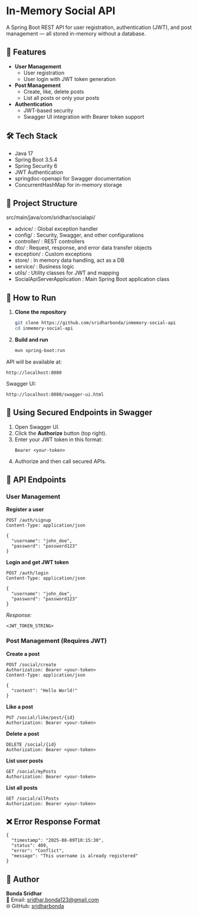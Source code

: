 # In-Memory Social API

A Spring Boot REST API for user registration, authentication (JWT), and post management — all stored in-memory without a database.

## 🚀 Features

- **User Management**
    - User registration
    - User login with JWT token generation
- **Post Management**
    - Create, like, delete posts
    - List all posts or only your posts
- **Authentication**
    - JWT-based security
    - Swagger UI integration with Bearer token support

## 🛠 Tech Stack

- Java 17
- Spring Boot 3.5.4
- Spring Security 6
- JWT Authentication
- springdoc-openapi for Swagger documentation
- ConcurrentHashMap for in-memory storage

## 📂 Project Structure
src/main/java/com/sridhar/socialapi/
- advice/ : Global exception handler
- config/ : Security, Swagger, and other configurations
- controller/ : REST controllers
- dto/ : Request, response, and error data transfer objects
- exception/ : Custom exceptions
- store/ : In memory data handling, act as a DB
- service/ : Business logic
- utils/ : Utility classes for JWT and mapping
- SocialApiServerApplication : Main Spring Boot application class

## 📜 How to Run

1. **Clone the repository**
   ```bash
   git clone https://github.com/sridharbonda/inmemory-social-api
   cd inmemory-social-api
   ```

2. **Build and run**
   ```bash
   mvn spring-boot:run
   ```

API will be available at:
```
http://localhost:8080
```

Swagger UI:
```
http://localhost:8080/swagger-ui.html
```

## 🔑 Using Secured Endpoints in Swagger

1. Open Swagger UI.
2. Click the **Authorize** button (top right).
3. Enter your JWT token in this format:
   ```
   Bearer <your-token>
   ```
4. Authorize and then call secured APIs.

## 📂 API Endpoints

### User Management

**Register a user**
```
POST /auth/signup
Content-Type: application/json

{
  "username": "john_doe",
  "password": "password123"
}
```

**Login and get JWT token**
```
POST /auth/login
Content-Type: application/json

{
  "username": "john_doe",
  "password": "password123"
}
```

_Response:_
```
<JWT_TOKEN_STRING>
```

### Post Management (Requires JWT)

**Create a post**
```
POST /social/create
Authorization: Bearer <your-token>
Content-Type: application/json

{
  "content": "Hello World!"
}
```

**Like a post**
```
PUT /social/like/post/{id}
Authorization: Bearer <your-token>
```

**Delete a post**
```
DELETE /social/{id}
Authorization: Bearer <your-token>
```

**List user posts**
```
GET /social/myPosts
Authorization: Bearer <your-token>
```

**List all posts**
```
GET /social/allPosts
Authorization: Bearer <your-token>
```

## ❌ Error Response Format

```
{
  "timestamp": "2025-08-09T10:15:30",
  "status": 409,
  "error": "Conflict",
  "message": "This username is already registered"
}
```

## 📌 Author

**Bonda Sridhar**  
📧 Email: sridhar.bonda123@gmail.com  
🌐 GitHub: [sridharbonda](https://github.com/sridharbonda)
